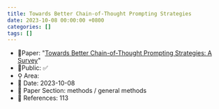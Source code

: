```yaml
---
title: Towards Better Chain-of-Thought Prompting Strategies
date: 2023-10-08 00:00:00 +0800
categories: []
tags: []
---
```


- 📙Paper: "[Towards Better Chain-of-Thought Prompting Strategies: A Survey](https://www.semanticscholar.org/paper/Towards-Better-Chain-of-Thought-Prompting-A-Survey-Yu-He/12a4c41b087629548b07d0dadb9da05147fa4f81)"
- 🔑Public: ✅
- ⚲ Area: 
- 📅 Date: 2023-10-08
- 🔎 Paper Section: methods / general methods
- 📝 References: 113
